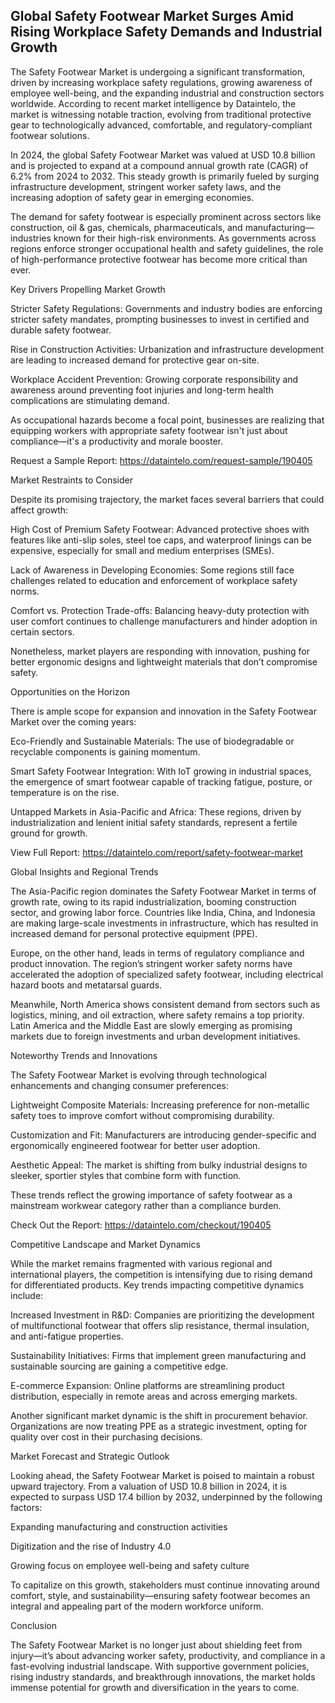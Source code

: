 ## Global Safety Footwear Market Surges Amid Rising Workplace Safety Demands and Industrial Growth

The Safety Footwear Market is undergoing a significant transformation, driven by increasing workplace safety regulations, growing awareness of employee well-being, and the expanding industrial and construction sectors worldwide. According to recent market intelligence by Dataintelo, the market is witnessing notable traction, evolving from traditional protective gear to technologically advanced, comfortable, and regulatory-compliant footwear solutions.

In 2024, the global Safety Footwear Market was valued at USD 10.8 billion and is projected to expand at a compound annual growth rate (CAGR) of 6.2% from 2024 to 2032. This steady growth is primarily fueled by surging infrastructure development, stringent worker safety laws, and the increasing adoption of safety gear in emerging economies.

The demand for safety footwear is especially prominent across sectors like construction, oil & gas, chemicals, pharmaceuticals, and manufacturing—industries known for their high-risk environments. As governments across regions enforce stronger occupational health and safety guidelines, the role of high-performance protective footwear has become more critical than ever.

Key Drivers Propelling Market Growth

Stricter Safety Regulations: Governments and industry bodies are enforcing stricter safety mandates, prompting businesses to invest in certified and durable safety footwear.

Rise in Construction Activities: Urbanization and infrastructure development are leading to increased demand for protective gear on-site.

Workplace Accident Prevention: Growing corporate responsibility and awareness around preventing foot injuries and long-term health complications are stimulating demand.

As occupational hazards become a focal point, businesses are realizing that equipping workers with appropriate safety footwear isn't just about compliance—it's a productivity and morale booster.

Request a Sample Report:
https://dataintelo.com/request-sample/190405

Market Restraints to Consider

Despite its promising trajectory, the market faces several barriers that could affect growth:

High Cost of Premium Safety Footwear: Advanced protective shoes with features like anti-slip soles, steel toe caps, and waterproof linings can be expensive, especially for small and medium enterprises (SMEs).

Lack of Awareness in Developing Economies: Some regions still face challenges related to education and enforcement of workplace safety norms.

Comfort vs. Protection Trade-offs: Balancing heavy-duty protection with user comfort continues to challenge manufacturers and hinder adoption in certain sectors.

Nonetheless, market players are responding with innovation, pushing for better ergonomic designs and lightweight materials that don’t compromise safety.

Opportunities on the Horizon

There is ample scope for expansion and innovation in the Safety Footwear Market over the coming years:

Eco-Friendly and Sustainable Materials: The use of biodegradable or recyclable components is gaining momentum.

Smart Safety Footwear Integration: With IoT growing in industrial spaces, the emergence of smart footwear capable of tracking fatigue, posture, or temperature is on the rise.

Untapped Markets in Asia-Pacific and Africa: These regions, driven by industrialization and lenient initial safety standards, represent a fertile ground for growth.

View Full Report:
https://dataintelo.com/report/safety-footwear-market

Global Insights and Regional Trends

The Asia-Pacific region dominates the Safety Footwear Market in terms of growth rate, owing to its rapid industrialization, booming construction sector, and growing labor force. Countries like India, China, and Indonesia are making large-scale investments in infrastructure, which has resulted in increased demand for personal protective equipment (PPE).

Europe, on the other hand, leads in terms of regulatory compliance and product innovation. The region’s stringent worker safety norms have accelerated the adoption of specialized safety footwear, including electrical hazard boots and metatarsal guards.

Meanwhile, North America shows consistent demand from sectors such as logistics, mining, and oil extraction, where safety remains a top priority. Latin America and the Middle East are slowly emerging as promising markets due to foreign investments and urban development initiatives.

Noteworthy Trends and Innovations

The Safety Footwear Market is evolving through technological enhancements and changing consumer preferences:

Lightweight Composite Materials: Increasing preference for non-metallic safety toes to improve comfort without compromising durability.

Customization and Fit: Manufacturers are introducing gender-specific and ergonomically engineered footwear for better user adoption.

Aesthetic Appeal: The market is shifting from bulky industrial designs to sleeker, sportier styles that combine form with function.

These trends reflect the growing importance of safety footwear as a mainstream workwear category rather than a compliance burden.

Check Out the Report:
https://dataintelo.com/checkout/190405

Competitive Landscape and Market Dynamics

While the market remains fragmented with various regional and international players, the competition is intensifying due to rising demand for differentiated products. Key trends impacting competitive dynamics include:

Increased Investment in R&D: Companies are prioritizing the development of multifunctional footwear that offers slip resistance, thermal insulation, and anti-fatigue properties.

Sustainability Initiatives: Firms that implement green manufacturing and sustainable sourcing are gaining a competitive edge.

E-commerce Expansion: Online platforms are streamlining product distribution, especially in remote areas and across emerging markets.

Another significant market dynamic is the shift in procurement behavior. Organizations are now treating PPE as a strategic investment, opting for quality over cost in their purchasing decisions.

Market Forecast and Strategic Outlook

Looking ahead, the Safety Footwear Market is poised to maintain a robust upward trajectory. From a valuation of USD 10.8 billion in 2024, it is expected to surpass USD 17.4 billion by 2032, underpinned by the following factors:

Expanding manufacturing and construction activities

Digitization and the rise of Industry 4.0

Growing focus on employee well-being and safety culture

To capitalize on this growth, stakeholders must continue innovating around comfort, style, and sustainability—ensuring safety footwear becomes an integral and appealing part of the modern workforce uniform.

Conclusion

The Safety Footwear Market is no longer just about shielding feet from injury—it’s about advancing worker safety, productivity, and compliance in a fast-evolving industrial landscape. With supportive government policies, rising industry standards, and breakthrough innovations, the market holds immense potential for growth and diversification in the years to come.

